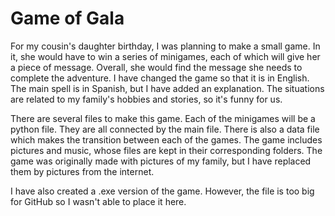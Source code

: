# Game of Gala

For my cousin's daughter birthday, I was planning to make a small game. In it, she would have to win a series of minigames, each of which will give her a piece of message. Overall, she would find the message she needs to complete the adventure. I have changed the game so that it is in English. The main spell is in Spanish, but I have added an explanation. The situations are related to my family's hobbies and stories, so it's funny for us.

There are several files to make this game. Each of the minigames will be a python file. They are all connected by the main file. There is also a data file which makes the transition between each of the games. The game includes pictures and music, whose files are kept in their corresponding folders. The game was originally made with pictures of my family, but I have replaced them by pictures from the internet.

I have also created a .exe version of the game. However, the file is too big for GitHub so I wasn't able to place it here.
